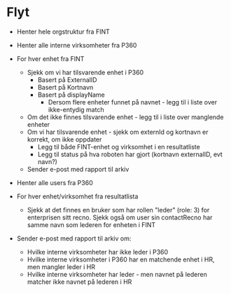 # Flyt
- Henter hele orgstruktur fra FINT
- Henter alle interne virksomheter fra P360
- For hver enhet fra FINT
  - Sjekk om vi har tilsvarende enhet i P360
    - Basert på ExternalID
    - Basert på Kortnavn
    - Basert på displayName
      - Dersom flere enheter funnet på navnet - legg til i liste over ikke-entydig match
  - Om det ikke finnes tilsvarende enhet - legg til i liste over manglende enheter
  - Om vi har tilsvarende enhet - sjekk om externId og kortnavn er korrekt, om ikke oppdater
    - Legg til både FINT-enhet og virksomhet i en resultatliste
    - Legg til status på hva roboten har gjort (kortnavn externalID, evt navn?)
  - Sender e-post med rapport til arkiv

- Henter alle users fra P360
- For hver enhet/virksomhet fra resultatlista
  - Sjekk at det finnes en bruker som har rollen "leder" (role: 3) for enterprisen sitt recno. Sjekk også om user sin contactRecno har samme navn som lederen for enheten i FINT
- Sender e-post med rapport til arkiv om:
  - Hvilke interne virksomheter har ikke leder i P360
  - Hvilke interne virksomheter i P360 har en matchende enhet i HR, men mangler leder i HR
  - Hvilke interne virksomheter har leder - men navnet på lederen matcher ikke navnet på lederen i HR


